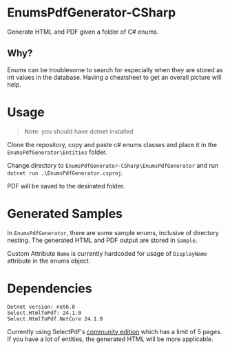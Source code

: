 # EnumsPdfGenerator-CSharp

Generate HTML and PDF given a folder of C# enums.

## Why?

Enums can be troublesome to search for especially when they are stored as int values in the database. Having a cheatsheet to get an overall picture will help.

# Usage

> Note: you should have dotnet installed

Clone the repository, copy and paste c# enums classes and place it in the `EnumsPdfGenerator\Entities` folder.

Change directory to `EnumsPdfGenerator-CSharp\EnumsPdfGenerator` and run `dotnet run .\EnumsPdfGenerator.csproj`.

PDF will be saved to the desinated folder.


# Generated Samples

In `EnumsPdfGenerator`, there are some sample enums, inclusive of directory nesting. The generated HTML and PDF output are stored in `Sample`.

Custom Attribute `Name` is currently hardcoded for usage of `DisplayName` attribute in the enums object.


# Dependencies

```
Dotnet version: net6.0
Select.HtmlToPdf: 24.1.0
Select.HtmlToPdf.NetCore 24.1.0
```

Currently using SelectPdf's [community edition](https://selectpdf.com/community-edition/) which has a limit of 5 pages. If you have a lot of entities, the generated HTML will be more applicable.

